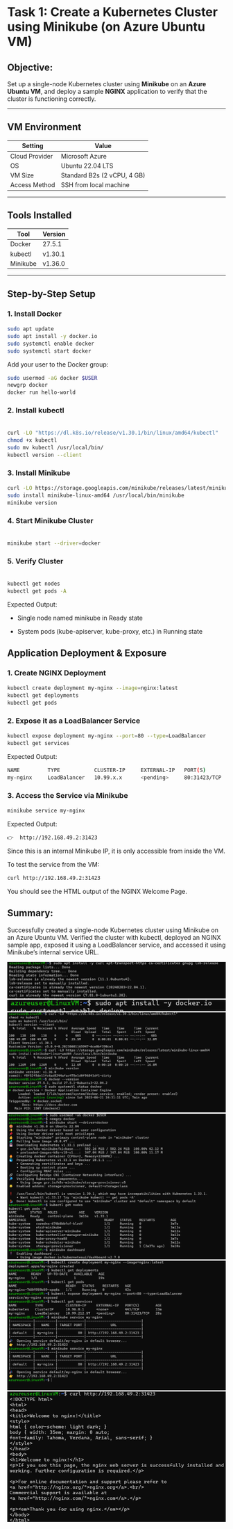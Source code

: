 #  Task 1: Create a Kubernetes Cluster using Minikube (on Azure Ubuntu VM)

##  Objective:
Set up a single-node Kubernetes cluster using **Minikube** on an **Azure Ubuntu VM**, and deploy a sample **NGINX** application to verify that the cluster is functioning correctly.

---

##  VM Environment

| Setting          | Value                         |
|------------------|-------------------------------|
| Cloud Provider   | Microsoft Azure               |
| OS               | Ubuntu 22.04 LTS              |
| VM Size          | Standard B2s (2 vCPU, 4 GB)   |
| Access Method    | SSH from local machine        |

---

##  Tools Installed

| Tool      | Version        |
|-----------|----------------|
| Docker    | 27.5.1         |
| kubectl   | v1.30.1        |
| Minikube  | v1.36.0        |

---

##  Step-by-Step Setup

###  1. Install Docker

```bash
sudo apt update
sudo apt install -y docker.io
sudo systemctl enable docker
sudo systemctl start docker
```

Add your user to the Docker group:

```BASH
sudo usermod -aG docker $USER
newgrp docker
docker run hello-world
```

###  2. Install kubectl
```bash

curl -LO "https://dl.k8s.io/release/v1.30.1/bin/linux/amd64/kubectl"
chmod +x kubectl
sudo mv kubectl /usr/local/bin/
kubectl version --client
```

### 3. Install Minikube
```bash
curl -LO https://storage.googleapis.com/minikube/releases/latest/minikube-linux-amd64
sudo install minikube-linux-amd64 /usr/local/bin/minikube
minikube version
```

### 4. Start Minikube Cluster
```bash

minikube start --driver=docker
```

### 5. Verify Cluster
```bash

kubectl get nodes
kubectl get pods -A
```

 Expected Output:

- Single node named minikube in Ready state

- System pods (kube-apiserver, kube-proxy, etc.) in Running state

##  Application Deployment & Exposure
### 1. Create NGINX Deployment
```bash
kubectl create deployment my-nginx --image=nginx:latest
kubectl get deployments
kubectl get pods
```

### 2. Expose it as a LoadBalancer Service
```bash
kubectl expose deployment my-nginx --port=80 --type=LoadBalancer
kubectl get services
```

Expected Output:

```bash
NAME         TYPE           CLUSTER-IP     EXTERNAL-IP   PORT(S)        AGE
my-nginx     LoadBalancer   10.99.x.x      <pending>     80:31423/TCP   ✅
```
### 3. Access the Service via Minikube
```bash
minikube service my-nginx
```

Expected Output:
```bash
👉  http://192.168.49.2:31423
```
Since this is an internal Minikube IP, it is only accessible from inside the VM.

To test the service from the VM:
```bash
curl http://192.168.49.2:31423
```
 You should see the HTML output of the NGINX Welcome Page.


## Summary:
Successfully created a single-node Kubernetes cluster using Minikube on an Azure Ubuntu VM. Verified the cluster with kubectl, deployed an NGINX sample app, exposed it using a LoadBalancer service, and accessed it using Minikube’s internal service URL.

![](./screenshots/1.png)
![](./screenshots/2.png)
![](./screenshots/3.png)
![](./screenshots/4.png)
![](./screenshots/5.png)
![](./screenshots/7.png)